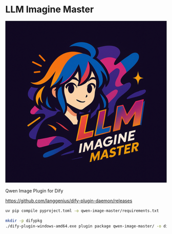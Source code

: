 # LLM Imagine Master

![](docs/QwenImageMaster.png)

Qwen Image Plugin for Dify

https://github.com/langgenius/dify-plugin-daemon/releases

```bash
uv pip compile pyproject.toml -o qwen-image-master/requirements.txt
```

```bash
mkdir -p difypkg
./dify-plugin-windows-amd64.exe plugin package qwen-image-master/ -o difypkg/qwen-image-master-0.0.4.difypkg
```